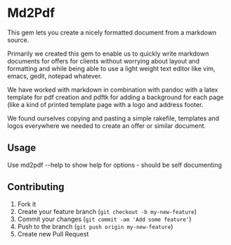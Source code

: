 # Md2Pdf

This gem lets you create a nicely formatted document from a markdown
source.

Primarily we created this gem to enable us to quickly write markdown
documents for offers for clients without worrying about layout and
formatting and while being able to use a light weight text editor like
vim, emacs, gedit, notepad whatever.

We have worked with markdown in combination with pandoc with a latex
template for pdf creation and pdftk for adding a background for each
page (like a kind of printed template page with a logo and address
footer.

We found ourselves copying and pasting a simple rakefile, templates and logos
everywhere we needed to create an offer or similar document.


## Usage

Use md2pdf --help to show help for options - should be self documenting

## Contributing

1. Fork it
2. Create your feature branch (`git checkout -b my-new-feature`)
3. Commit your changes (`git commit -am 'Add some feature'`)
4. Push to the branch (`git push origin my-new-feature`)
5. Create new Pull Request

